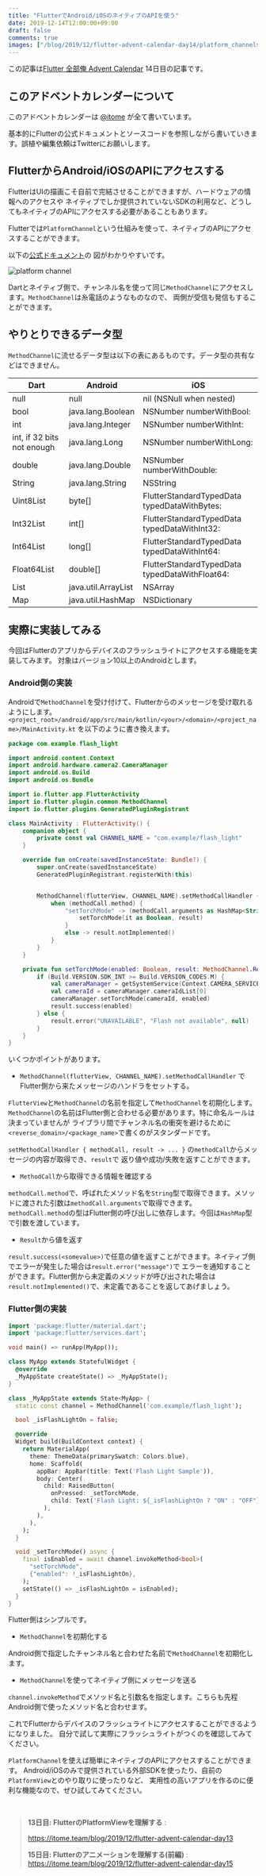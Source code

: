 ```yaml
---
title: "FlutterでAndroid/iOSのネイティブのAPIを使う"
date: 2019-12-14T12:00:00+09:00
draft: false
comments: true
images: ["/blog/2019/12/flutter-advent-calendar-day14/platform_channels.png"]
---
```


この記事は[Flutter 全部俺 Advent Calendar](https://adventar.org/calendars/4140) 14日目の記事です。


## このアドベントカレンダーについて
このアドベントカレンダーは [@itome](https://twitter.com/itometeam) が全て書いています。

基本的にFlutterの公式ドキュメントとソースコードを参照しながら書いていきます。誤植や編集依頼はTwitterにお願いします。

## FlutterからAndroid/iOSのAPIにアクセスする
FlutterはUIの描画こそ自前で完結させることができますが、ハードウェアの情報へのアクセスや
ネイティブでしか提供されていないSDKの利用など、どうしてもネイティブのAPIにアクセスする必要があることもあります。

Flutterでは`PlatformChannel`という仕組みを使って、ネイティブのAPIにアクセスすることができます。

以下の[公式ドキュメント](https://flutter.dev/docs/development/platform-integration/platform-channels)の
図がわかりやすいです。

![platform channel](./platform_channels.png)

Dartとネイティブ側で、チャンネル名を使って同じ`MethodChannel`にアクセスします。`MethodChannel`は糸電話のようなものなので、
両側が受信も発信もすることができます。

## やりとりできるデータ型
`MethodChannel`に流せるデータ型は以下の表にあるものです。データ型の共有などはできません。

| Dart                       | Android             | iOS                                            |
|----------------------------|---------------------|------------------------------------------------|
| null                       | null                | nil (NSNull when nested)                       |
| bool                       | java.lang.Boolean   | NSNumber numberWithBool:                       |
| int                        | java.lang.Integer   | NSNumber numberWithInt:                        |
| int, if 32 bits not enough | java.lang.Long      | NSNumber numberWithLong:                       |
| double                     | java.lang.Double    | NSNumber numberWithDouble:                     |
| String                     | java.lang.String    | NSString                                       |
| Uint8List                  | byte[]              | FlutterStandardTypedData typedDataWithBytes:   |
| Int32List                  | int[]               | FlutterStandardTypedData typedDataWithInt32:   |
| Int64List                  | long[]              | FlutterStandardTypedData typedDataWithInt64:   |
| Float64List                | double[]            | FlutterStandardTypedData typedDataWithFloat64: |
| List                       | java.util.ArrayList | NSArray                                        |
| Map                        | java.util.HashMap   | NSDictionary                                   |

## 実際に実装してみる
今回はFlutterのアプリからデバイスのフラッシュライトにアクセスする機能を実装してみます。
対象はバージョン10以上のAndroidとします。

### Android側の実装
Androidで`MethodChannel`を受け付けて、Flutterからのメッセージを受け取れるようにします。
`<project_root>/android/app/src/main/kotlin/<your>/<domain>/<project_name>/MainActivity.kt`
を以下のように書き換えます。

```kotlin
package com.example.flash_light

import android.content.Context
import android.hardware.camera2.CameraManager
import android.os.Build
import android.os.Bundle

import io.flutter.app.FlutterActivity
import io.flutter.plugin.common.MethodChannel
import io.flutter.plugins.GeneratedPluginRegistrant

class MainActivity : FlutterActivity() {
    companion object {
        private const val CHANNEL_NAME = "com.example/flash_light"
    }

    override fun onCreate(savedInstanceState: Bundle?) {
        super.onCreate(savedInstanceState)
        GeneratedPluginRegistrant.registerWith(this)


        MethodChannel(flutterView, CHANNEL_NAME).setMethodCallHandler { methodCall, result ->
            when (methodCall.method) {
                "setTorchMode" -> (methodCall.arguments as HashMap<String, *>)["enabled"]?.let {
                    setTorchMode(it as Boolean, result)
                }
                else -> result.notImplemented()
            }
        }
    }

    private fun setTorchMode(enabled: Boolean, result: MethodChannel.Result) {
        if (Build.VERSION.SDK_INT >= Build.VERSION_CODES.M) {
            val cameraManager = getSystemService(Context.CAMERA_SERVICE) as CameraManager
            val cameraId = cameraManager.cameraIdList[0]
            cameraManager.setTorchMode(cameraId, enabled)
            result.success(enabled)
        } else {
            result.error("UNAVAILABLE", "Flash not available", null)
        }
    }
}
```

いくつかポイントがあります。

- `MethodChannel(flutterView, CHANNEL_NAME).setMethodCallHandler` でFlutter側から来たメッセージのハンドラをセットする。

`FlutterView`と`MethodChannel`の名前を指定して`MethodChannel`を初期化します。
`MethodChannel`の名前はFlutter側と合わせる必要があります。特に命名ルールは決まっていませんが
ライブラリ間でチャンネル名の衝突を避けるために`<reverse_domain>/<package_name>`で書くのがスタンダードです。

`setMethodCallHandler { methodCall, result -> ... }` の`methodCall`からメッセージの内容が取得でき、`result`で
返り値や成功/失敗を返すことができます。

- `MethodCall`から取得できる情報を確認する

`methodCall.method`で、呼ばれたメソッド名を`String`型で取得できます。メソッドに渡された引数は`methodCall.arguments`で取得できます。
`methodCall.method`の型はFlutter側の呼び出しに依存します。今回は`HashMap`型で引数を渡しています。

- `Result`から値を返す

`result.success(<somevalue>)`で任意の値を返すことができます。ネイティブ側でエラーが発生した場合は`result.error("message")`で
エラーを通知することができます。Flutter側から未定義のメソッドが呼び出された場合は`result.notImplemented()`で、未定義であることを返してあげましょう。

### Flutter側の実装

```dart
import 'package:flutter/material.dart';
import 'package:flutter/services.dart';

void main() => runApp(MyApp());

class MyApp extends StatefulWidget {
  @override
  _MyAppState createState() => _MyAppState();
}

class _MyAppState extends State<MyApp> {
  static const channel = MethodChannel('com.example/flash_light');

  bool _isFlashLightOn = false;

  @override
  Widget build(BuildContext context) {
    return MaterialApp(
      theme: ThemeData(primarySwatch: Colors.blue),
      home: Scaffold(
        appBar: AppBar(title: Text('Flash Light Sample')),
        body: Center(
          child: RaisedButton(
            onPressed: _setTorchMode,
            child: Text('Flash Light: ${_isFlashLightOn ? "ON" : "OFF"}'),
          ),
        ),
      ),
    );
  }

  void _setTorchMode() async {
    final isEnabled = await channel.invokeMethod<bool>(
      "setTorchMode",
      {"enabled": !_isFlashLightOn},
    );
    setState(() => _isFlashLightOn = isEnabled);
  }
}
```

Flutter側はシンプルです。

- `MethodChannel`を初期化する

Android側で指定したチャンネル名と合わせた名前で`MethodChannel`を初期化します。

- `MethodChannel`を使ってネイティブ側にメッセージを送る

`channel.invokeMethod`でメソッド名と引数名を指定します。こちらも先程Android側で使ったメソッド名と合わせます。

これでFlutterからデバイスのフラッシュライトにアクセスすることができるようになりました。
自分で試して実際にフラッシュライトがつくのを確認してみてください。

`PlatformChannel`を使えば簡単にネイティブのAPIにアクセスすることができます。
Android/iOSのみで提供されている外部SDKを使ったり、自前の`PlatformView`とのやり取りに使ったりなど、
実用性の高いアプリを作るのに便利な機能なので、ぜひ試してみてください。

<br/>

> **13日目: FlutterのPlatformViewを理解する** :
>
> https://itome.team/blog/2019/12/flutter-advent-calendar-day13
>
> **15日目: Flutterのアニメーションを理解する(前編)** :
> https://itome.team/blog/2019/12/flutter-advent-calendar-day15
